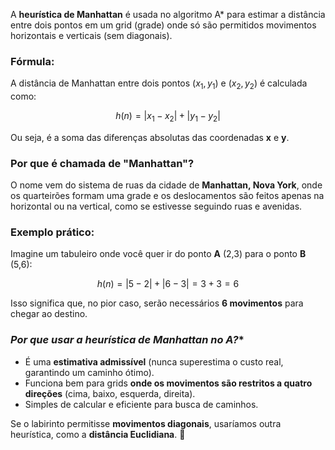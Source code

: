 A **heurística de Manhattan** é usada no algoritmo A* para estimar a distância entre dois pontos em um grid (grade) onde só são permitidos movimentos horizontais e verticais (sem diagonais).  

### **Fórmula:**  
A distância de Manhattan entre dois pontos $(x_1, y_1)$ e $(x_2, y_2)$ é calculada como:  

$$
h(n) = |x_1 - x_2| + |y_1 - y_2|
$$

Ou seja, é a soma das diferenças absolutas das coordenadas **x** e **y**.

### **Por que é chamada de "Manhattan"?**  
O nome vem do sistema de ruas da cidade de **Manhattan, Nova York**, onde os quarteirões formam uma grade e os deslocamentos são feitos apenas na horizontal ou na vertical, como se estivesse seguindo ruas e avenidas.

### **Exemplo prático:**  
Imagine um tabuleiro onde você quer ir do ponto **A** (2,3) para o ponto **B** (5,6):

$$
h(n) = |5 - 2| + |6 - 3| = 3 + 3 = 6
$$

Isso significa que, no pior caso, serão necessários **6 movimentos** para chegar ao destino.

### **Por que usar a heurística de Manhattan no A*?**  
- É uma **estimativa admissível** (nunca superestima o custo real, garantindo um caminho ótimo).  
- Funciona bem para grids **onde os movimentos são restritos a quatro direções** (cima, baixo, esquerda, direita).  
- Simples de calcular e eficiente para busca de caminhos.  

Se o labirinto permitisse **movimentos diagonais**, usaríamos outra heurística, como a **distância Euclidiana**. 🚀